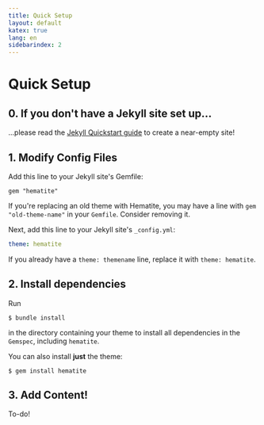 ```yaml
---
title: Quick Setup
layout: default
katex: true
lang: en
sidebarindex: 2
---
```


# Quick Setup
## 0. If you don't have a Jekyll site set up...
...please read the [Jekyll Quickstart guide](https://jekyllrb.com/docs/)
to create a near-empty site!

## 1. Modify Config Files
Add this line to your Jekyll site's Gemfile:
```Gemfile
gem "hematite"
```

If you're replacing an old theme with Hematite,
you may have a line with `gem "old-theme-name"`
in your `Gemfile`. Consider removing it.

Next, add this line to your Jekyll site's `_config.yml`:
```yml
theme: hematite
```
If you already have a `theme: themename` line, replace it
with `theme: hematite`.

## 2. Install dependencies

Run
```
$ bundle install
```
in the directory containing your theme to install all
dependencies in the `Gemspec`, including `hematite`.

You can also install **just** the theme:
```
$ gem install hematite
```

## 3. Add Content!
To-do!
